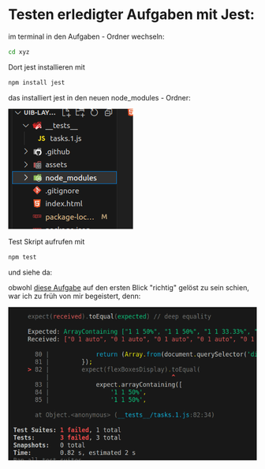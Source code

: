 # Testen erledigter Aufgaben mit Jest:

im terminal in den Aufgaben - Ordner wechseln:

```bash
cd xyz
```

Dort jest installieren mit

```bash
npm install jest
```

das installiert jest in den neuen node_modules - Ordner:

![Alt text](image-1.png)

Test Skript aufrufen mit

```bash
npm test
```

und siehe da:

obwohl [diese Aufgabe](./demo/index.html) auf den ersten Blick "richtig" gelöst zu sein schien, war ich zu früh von mir begeistert, denn:

![Alt text](./image.png)
